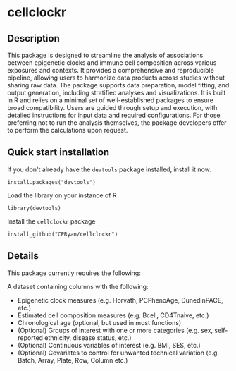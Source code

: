 # cellclockr

## Description

This package is designed to streamline the analysis of associations between epigenetic clocks and immune cell composition across various exposures and contexts. It provides a comprehensive and reproducible pipeline, allowing users to harmonize data products across studies without sharing raw data. The package supports data preparation, model fitting, and output generation, including stratified analyses and visualizations. It is built in R and relies on a minimal set of well-established packages to ensure broad compatibility. Users are guided through setup and execution, with detailed instructions for input data and required configurations. For those preferring not to run the analysis themselves, the package developers offer to perform the calculations upon request.

## Quick start installation

If you don't already have the `devtools` package installed, install it now.  

`install.packages("devtools")`

Load the library on your instance of R  

`library(devtools)`

Install the `cellclockr` package  

`install_github("CPRyan/cellclockr")`

## Details

This package currently requires the following: 

A dataset containing columns with the following:
 * Epigenetic clock measures (e.g. Horvath, PCPhenoAge, DunedinPACE, etc.)
 * Estimated cell composition measures (e.g. Bcell, CD4Tnaive, etc.)
 * Chronological age (optional, but used in most functions)
 * (Optional) Groups of interest with one or more categories (e.g. sex, self-reported ethnicity, disease status, etc.)
 * (Optional) Continuous variables of interest (e.g. BMI, SES, etc.)
 * (Optional) Covariates to control for unwanted technical variation (e.g. Batch, Array, Plate, Row, Column etc.)
